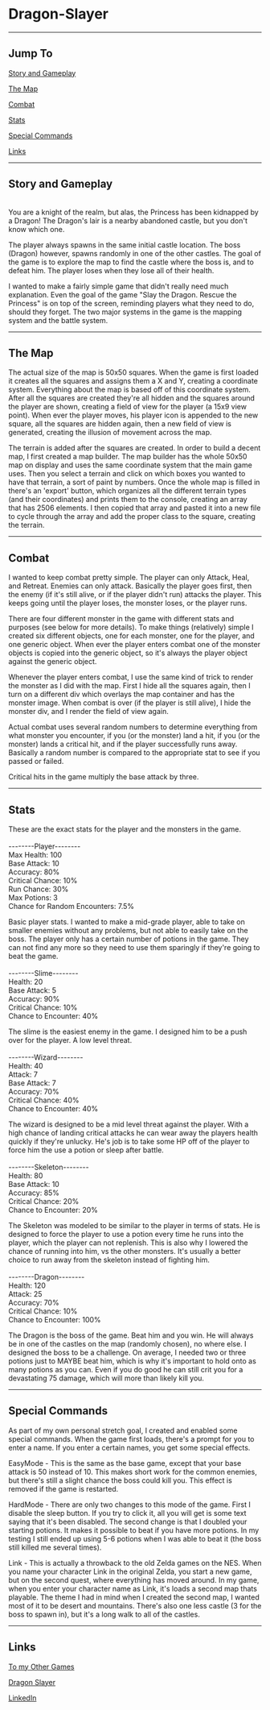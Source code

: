 # Dragon-Slayer
<hr>
<h2>Jump To</h2>

<p><a href="#storyAndGamplay">Story and Gameplay</a></p>
<p><a href="#theMap">The Map</a></p>
<p><a href="#combat">Combat</a></p>
<p><a href="#stats">Stats</a></p>
<p><a href="#specialCommands">Special Commands</a></p>
<p><a href="#links">Links</a></p>


<hr id="storyAndGameplay">
<h2>Story and Gameplay</h2>
<br>
You are a knight of the realm, but alas, the Princess has been kidnapped by a Dragon!  The Dragon's lair is a nearby abandoned castle, but you don't know which one.

The player always spawns in the same initial castle location.  The boss (Dragon) however, spawns randomly in one of the other castles.  The goal of the game is to explore the map to find the castle where the boss is, and to defeat him.  The player loses when they lose all of their health.

I wanted to make a fairly simple game that didn't really need much explanation.  Even the goal of the game "Slay the Dragon. Rescue the Princess" is on top of the screen, reminding players what they need to do, should they forget.  The two major systems in the game is the mapping system and the battle system.

<hr id="theMap">
<h2>The Map</h2>

The actual size of the map is 50x50 squares.  When the game is first loaded it creates all the squares and assigns them a X and Y, creating a coordinate system.  Everything about the map is based off of this coordinate system.  After all the squares are created they're all hidden and the squares around the player are shown, creating a field of view for the player (a 15x9 view point).  When ever the player moves, his player icon is appended to the new square, all the squares are hidden again, then a new field of view is generated, creating the illusion of movement across the map.

The terrain is added after the squares are created.  In order to build a decent map, I first created a map builder.  The map builder has the whole 50x50 map on display and uses the same coordinate system that the main game uses.  Then you select a terrain and click on which boxes you wanted to have that terrain, a sort of paint by numbers.  Once the whole map is filled in there's an 'export' button, which organizes all the different terrain types (and their coordinates) and prints them to the console, creating an array that has 2506 elements.  I then copied that array and pasted it into a new file to cycle through the array and add the proper class to the square, creating the terrain.

<hr id="combat">
<h2>Combat</h2>

I wanted to keep combat pretty simple.  The player can only Attack, Heal, and Retreat.  Enemies can only attack.  Basically the player goes first, then the enemy (if it's still alive, or if the player didn't run) attacks the player.  This keeps going until the player loses, the monster loses, or the player runs.

There are four different monster in the game with different stats and purposes (see below for more details).  To make things (relatively) simple I created six different objects, one for each monster, one for the player, and one generic object.  When ever the player enters combat one of the monster objects is copied into the generic object, so it's always the player object against the generic object.

Whenever the player enters combat, I use the same kind of trick to render the monster as I did with the map.  First I hide all the squares again, then I turn on a different div which overlays the map container and has the monster image.  When combat is over (if the player is still alive), I hide the monster div, and I render the field of view again.

Actual combat uses several random numbers to determine everything from what monster you encounter, if you (or the monster) land a hit, if you (or the monster) lands a critical hit, and if the player successfully runs away.  Basically a random number is compared to the appropriate stat to see if you passed or failed.

Critical hits in the game multiply the base attack by three.

<hr id="stats">
<h2>Stats</h2>

These are the exact stats for the player and the monsters in the game.
<br><br>
--------Player--------<br>
Max Health: 100<br>
Base Attack: 10<br>
Accuracy: 80%<br>
Critical Chance: 10%<br>
Run Chance: 30%<br>
Max Potions: 3<br>
Chance for Random Encounters: 7.5%<br>

Basic player stats.  I wanted to make a mid-grade player, able to take on smaller enemies without any problems, but not able to easily take on the boss.  The player only has a certain number of potions in the game.  They can not find any more so they need to use them sparingly if they're going to beat the game.
<br><br>
--------Slime--------<br>
Health: 20<br>
Base Attack: 5<br>
Accuracy: 90%<br>
Critical Chance: 10%<br>
Chance to Encounter: 40%<br>

The slime is the easiest enemy in the game.  I designed him to be a push over for the player.  A low level threat.
<br><br>
--------Wizard--------<br>
Health: 40<br>
Attack: 7<br>
Base Attack: 7<br>
Accuracy: 70%<br>
Critical Chance: 40%<br>
Chance to Encounter: 40%<br>

The wizard is designed to be a mid level threat against the player.  With a high chance of landing critical attacks he can wear away the players health quickly if they're unlucky.  He's job is to take some HP off of the player to force him the use a potion or sleep after battle.
<br><br>
--------Skeleton--------<br>
Health: 80<br>
Base Attack: 10<br>
Accuracy: 85%<br>
Critical Chance: 20%<br>
Chance to Encounter: 20%<br>

The Skeleton was modeled to be similar to the player in terms of stats.  He is designed to force the player to use a potion every time he runs into the player, which the player can not replenish.  This is also why I lowered the chance of running into him, vs the other monsters.  It's usually a better choice to run away from the skeleton instead of fighting him.
<br><br>
--------Dragon--------<br>
Health: 120<br>
Attack: 25<br>
Accuracy: 70%<br>
Critical Chance: 10%<br>
Chance to Encounter: 100%<br>

The Dragon is the boss of the game.  Beat him and you win.  He will always be in one of the castles on the map (randomly chosen), no where else.  I designed the boss to be a challenge.  On average, I needed two or three potions just to MAYBE beat him, which is why it's important to hold onto as many potions as you can.  Even if you do good he can still crit you for a devastating 75 damage, which will more than likely kill you.

<hr id="specialCommands">
<h2>Special Commands</h2>

As part of my own personal stretch goal, I created and enabled some special commands.  When the game first loads, there's a prompt for you to enter a name.  If you enter a certain names, you get some special effects.

EasyMode - This is the same as the base game, except that your base attack is 50 instead of 10.  This makes short work for the common enemies, but there's still a slight chance the boss could kill you.  This effect is removed if the game is restarted.

HardMode - There are only two changes to this mode of the game.  First I disable the sleep button.  If you try to click it, all you will get is some text saying that it's been disabled.  The second change is that I doubled your starting potions.  It makes it possible to beat if you have more potions.  In my testing I still ended up using 5-6 potions when I was able to beat it (the boss still killed me several times).

Link - This is actually a throwback to the old Zelda games on the NES.  When you name your character Link in the original Zelda, you start a new game, but on the second quest, where everything has moved around.  In my game, when you enter your character name as Link, it's loads a second map thats playable.  The theme I had in mind when I created the second map, I wanted most of it to be desert and mountains.  There's also one less castle (3 for the boss to spawn in), but it's a long walk to all of the castles.

<hr id="links">
<h2>Links</h2>

<p><a href="https://johnzxcvbnm.github.io/">To my Other Games</a></p>
<p><a href="https://johnzxcvbnm.github.io/Games/DragonSlayer/index.html">Dragon Slayer</a></p>
<p><a href="https://www.linkedin.com/in/kusching/">LinkedIn</a></p>
